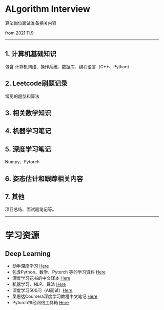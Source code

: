 # ALgorithm Interview

算法岗位面试准备相关内容

from 2021.11.9

---

## 1. 计算机基础知识

包含 计算机网络、操作系统、数据库、编程语言（C++、Python）

## 2. Leetcode刷题记录

常见的题型和算法

## 3. 相关数学知识

## 4. 机器学习笔记

## 5. 深度学习笔记

Numpy、Pytorch

## 6.  姿态估计和跟踪相关内容

## 7. 其他

项目总结、面试题笔记等。



---

# 学习资源

## Deep Learning

- 动手深度学习 [Here](https://tangshusen.me/Dive-into-DL-PyTorch/#/)
- 包含Python、数学、Pytorch 等的学习资料 [Here](https://github.com/Mikoto10032/DeepLearning)
- 深度学习花书的中文译本 [Here](https://github.com/exacity/deeplearningbook-chinese)
- 机器学习、NLP、算法 [Here](https://github.com/apachecn/AiLearning)
- 深度学习500问（AI面试）[Here](https://github.com/scutan90/DeepLearning-500-questions)
- 吴恩达Coursera深度学习教程中文笔记 [Here](https://github.com/fengdu78/deeplearning_ai_books)
- Pytorch神经网络工具箱 [Here](http://www.feiguyunai.com/index.php/2019/09/11/pytorch-char03/)

